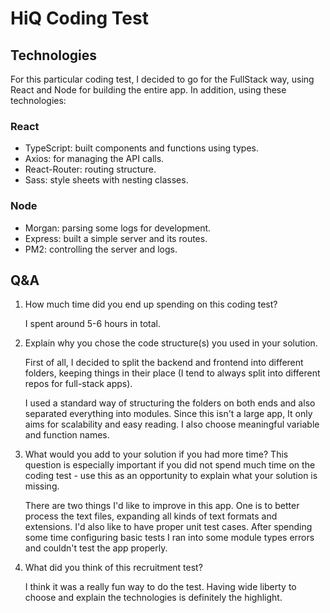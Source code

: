 # HiQ Coding Test

## Technologies

For this particular coding test, I decided to go for the FullStack way, using React and Node for building the entire app.
In addition, using these technologies:

### React

* TypeScript: built components and functions using types.
* Axios: for managing the API calls.
* React-Router: routing structure.
* Sass: style sheets with nesting classes.
  
### Node

* Morgan: parsing some logs for development.
* Express: built a simple server and its routes.
* PM2: controlling the server and logs.

## Q&A

1. How much time did you end up spending on this coding test?

    I spent around 5-6 hours in total.

2. Explain why you chose the code structure(s) you used in your solution.

    First of all, I decided to split the backend and frontend into different folders, keeping things in their place (I tend to always split into different repos for full-stack apps).

    I used a standard way of structuring the folders on both ends and also separated everything into modules.
    Since this isn't a large app, It only aims for scalability and easy reading. I also choose meaningful variable and function names.

1. What would you add to your solution if you had more time? This question is especially important if you did not spend much time on the coding test - use this as an opportunity to explain what your solution is missing.

    There are two things I'd like to improve in this app.
    One is to better process the text files, expanding all kinds of text formats and extensions.
    I'd also like to have proper unit test cases. After spending some time configuring basic tests I ran into some module types errors and couldn't test the app properly.

2. What did you think of this recruitment test?

    I think it was a really fun way to do the test. Having wide liberty to choose and explain the technologies is definitely the highlight.

